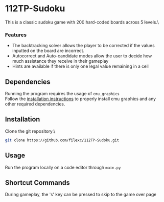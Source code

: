 # 112TP-Sudoku

This is a classic sudoku game with 200 hard-coded boards across 5 levels.\
### Features
- The backtracking solver allows the player to be corrected if the values
inputted on the board are incorrect. 
- Autocorrect and Auto-candidate modes allow the user to decide how much
assistance they receive in their gameplay
- Hints are available if there is only one legal value remaining in a cell

## Dependencies
Running the program requires the usage of `cmu_graphics`\
Follow the [installation instructions](https://pypi.org/project/cmu-graphics/)
to properly install cmu graphics and any other required dependencies.

## Installation
Clone the git repository:\
``` bash
git clone https://github.com/filexc/112TP-Sudoku.git
```

## Usage
Run the program locally on a code editor through `main.py`

## Shortcut Commands
During gameplay, the 's' key can be pressed to skip to the game over page